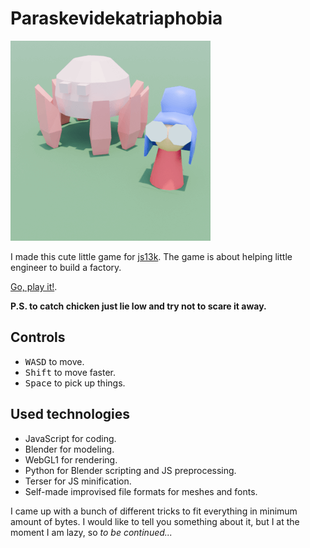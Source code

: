 # Paraskevidekatriaphobia

![logo](logo.png)

I made this cute little game for [js13k](https://js13kgames.com/2024/).
The game is about helping little engineer to build a factory.

[Go, play it!](https://js13kgames.com/games/paraskevidekatriaphobia).

**P.S. to catch chicken just lie low and try not to scare it away.**


## Controls

* <kbd>W</kbd><kbd>A</kbd><kbd>S</kbd><kbd>D</kbd> to move.
* <kbd>Shift</kbd>  to move faster.
* <kbd>Space</kbd> to pick up things.


## Used technologies

* JavaScript for coding.
* Blender for modeling.
* WebGL1 for rendering.
* Python for Blender scripting and JS preprocessing.
* Terser for JS minification.
* Self-made improvised file formats for meshes and fonts.

I came up with a bunch of different tricks to fit everything in minimum amount of bytes. I would like to tell you something about it, but I at the moment I am lazy, so *to be continued...*

